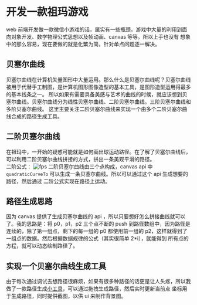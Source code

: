 # 开发一款祖玛游戏
 web 前端开发做一款微信小游戏的话，属实有一些瓶颈，游戏中大量的利用到面向对象开发、数学物理公式思想以及帧动画、canvas 等等。所以上手也没有
 想象中的那么容易，现在要做的就是化繁为简，针对单点问题逐一解决。
## 贝塞尔曲线
贝塞尔曲线在计算机矢量图形中大量运用。那么什么是贝塞尔曲线呢？贝塞尔曲线被用于代替手工制图，是计算机图形图像造型的基本工具，是图形造型运用得最多的基本线条之一。
所以如果有需要具备美感与艺术的曲线的时候，就应该想到贝塞尔曲线。贝塞尔曲线分为线性贝塞尔曲线、二阶贝塞尔曲线。三阶贝塞尔曲线和多阶贝塞尔曲线。
这里主要关注二阶贝塞尔曲线来实现一个由多个二阶贝塞尔曲线合成的路径生成工具。

## 二阶贝塞尔曲线
在祖玛中，一开始的疑惑可能就是如何画出球运动路径。在了解了贝塞尔曲线后，可以利用二阶贝塞尔曲线拼接的方式，拼出一条美观平滑的路径。
<br>
二阶公式： <img :src="$withBase('/science/twobezier.jpg')" alt="fps">
二阶贝塞尔曲线由三个点构成，canvas api 中 ` quadraticCurveTo ` 可以生成一条贝塞尔曲线。所以可以通过这个 api 生成想要的路径，然后通过
二阶公式实现在路径上运动。
## 路径生成思路
因为 canvas 提供了生成贝塞尔曲线的 api ，所以只要想好怎么拼接曲线就可以了。我的思路是：将 p0，p1，p2 三个点不断的 push 到路径数组中，因为路径是
连续的，除了第一组点，剩下的每一组的 p0 都使用前一组的 p2，这样就得到了一组点的数据。然后根据数据规律的公式（其实很简单 2*i），就能得到
所有点的方程，就可以动态绘制路径了。
## 实现一个贝塞尔曲线生成工具
由于每次通过调试去想路径很麻烦，如果有很多种路径的话更是让人头疼，所以我做了一款路径生成[小工具](http://magix.xyz/bezier/index.html#/)，可以通过拖拽生成路径，然后实时更新当前点
坐标用于生成路径，同时提供截图，以供 ui 来制作背景图。